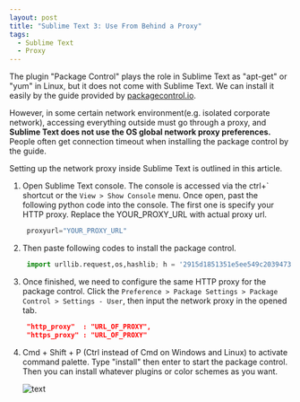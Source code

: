 ```yaml
---
layout: post
title: "Sublime Text 3: Use From Behind a Proxy"
tags:
  - Sublime Text
  - Proxy
---
```


The plugin "Package Control" plays the role in Sublime Text as "apt-get" or "yum" in Linux, but it does not come with Sublime Text. We can install it easily by the guide provided by [packagecontrol.io](https://packagecontrol.io/installation).

However, in some certain network environment(e.g. isolated corporate network), accessing everything outside must go through a proxy, and **Sublime Text does not use the OS global network proxy preferences.** People often get connection timeout when installing the package control by the guide.

Setting up the network proxy inside Sublime Text is outlined in this article.

<!--more-->

1. Open Sublime Text console. The console is accessed via the ctrl+\` shortcut or the `View > Show Console` menu. Once open, past the following python code into the console. The first one is specify your HTTP proxy. Replace the YOUR_PROXY_URL with actual proxy url.

   ```python
    proxyurl="YOUR_PROXY_URL"
   ```

2. Then paste following codes to install the package control.

   ```python
    import urllib.request,os,hashlib; h = '2915d1851351e5ee549c20394736b442' + '8bc59f460fa1548d1514676163dafc88'; pf = 'Package Control.sublime-package'; ipp = sublime.installed_packages_path(); urllib.request.install_opener( urllib.request.build_opener( urllib.request.ProxyHandler({"http":proxyurl})) ); by = urllib.request.urlopen( 'http://packagecontrol.io/' + pf.replace(' ', '%20')).read(); dh = hashlib.sha256(by).hexdigest(); print('Error validating download (got %s instead of %s), please try manual install' % (dh, h)) if dh != h else open(os.path.join( ipp, pf), 'wb' ).write(by)
   ```

3. Once finished, we need to configure the same HTTP proxy for the package control. Click the `Preference > Package Settings > Package Control > Settings - User`, then input the network proxy in the opened tab.

   ```json
    "http_proxy"  : "URL_OF_PROXY",
    "https_proxy" : "URL_OF_PROXY"
   ```

4. Cmd + Shift + P (Ctrl instead of Cmd on Windows and Linux) to activate command palette. Type "install" then enter to start the package control. Then you can install whatever plugins or color schemes as you want.

    ![text](https://raw.githubusercontent.com/mjhea0/sublime-setup-for-python/master/img/st3_package_control.png)


